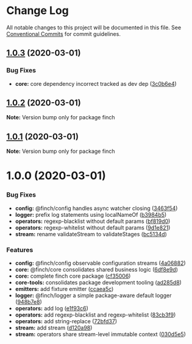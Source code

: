 # Change Log

All notable changes to this project will be documented in this file.
See [Conventional Commits](https://conventionalcommits.org) for commit guidelines.

## [1.0.3](https://github.com/mseeley/finch/compare/v1.0.2...v1.0.3) (2020-03-01)


### Bug Fixes

* **core:** core dependency incorrect tracked as dev dep ([3c0b6e4](https://github.com/mseeley/finch/commit/3c0b6e4))





## [1.0.2](https://github.com/mseeley/finch/compare/v1.0.1...v1.0.2) (2020-03-01)

**Note:** Version bump only for package finch





## [1.0.1](https://github.com/mseeley/finch/compare/v1.0.0...v1.0.1) (2020-03-01)

**Note:** Version bump only for package finch





# 1.0.0 (2020-03-01)


### Bug Fixes

* **config:** @finch/config handles async watcher closing ([3463f54](https://github.com/mseeley/finch/commit/3463f54))
* **logger:** prefix log statements using localNameOf ([b3984b5](https://github.com/mseeley/finch/commit/b3984b5))
* **operators:** regexp-blacklist without default params ([bf819d0](https://github.com/mseeley/finch/commit/bf819d0))
* **operators:** regexp-whitelist without default params ([9d1e821](https://github.com/mseeley/finch/commit/9d1e821))
* **stream:** rename validateStream to validateStages ([bc5134d](https://github.com/mseeley/finch/commit/bc5134d))


### Features

* **config:** @finch/config observable configuration streams ([4a06882](https://github.com/mseeley/finch/commit/4a06882))
* **core:** @finch/core consolidates shared business logic ([6df8e9d](https://github.com/mseeley/finch/commit/6df8e9d))
* **core:** complete finch core package ([cf35006](https://github.com/mseeley/finch/commit/cf35006))
* **core-tools:** consolidates package development tooling ([ad285d8](https://github.com/mseeley/finch/commit/ad285d8))
* **emitters:** add fixture emitter ([ccaea5c](https://github.com/mseeley/finch/commit/ccaea5c))
* **logger:** @finch/logger a simple package-aware default logger ([948b7e8](https://github.com/mseeley/finch/commit/948b7e8))
* **operators:** add log ([e1f93c6](https://github.com/mseeley/finch/commit/e1f93c6))
* **operators:** add regexp-blacklist and regexp-whitelist ([83cb3f9](https://github.com/mseeley/finch/commit/83cb3f9))
* **operators:** add string-replace ([72bfd37](https://github.com/mseeley/finch/commit/72bfd37))
* **stream:** add stream ([d120a98](https://github.com/mseeley/finch/commit/d120a98))
* **stream:** operators share stream-level immutable context ([030d5e5](https://github.com/mseeley/finch/commit/030d5e5))
